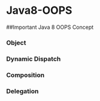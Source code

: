 # Java8-OOPS

##Important Java 8 OOPS Concept

### Object

### Dynamic Dispatch

### Composition


### Delegation
